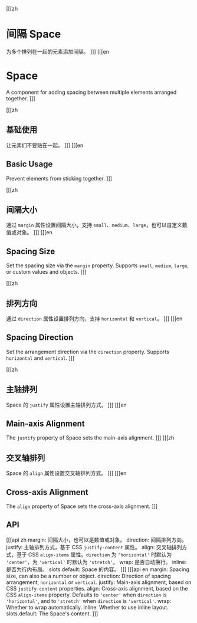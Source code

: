 [[[zh
# 间隔 Space

为多个排列在一起的元素添加间隔。
]]]
[[[en
# Space

A component for adding spacing between multiple elements arranged together.
]]]

[[[zh
## 基础使用
让元素们不要贴在一起。
]]]
[[[en
## Basic Usage
Prevent elements from sticking together.
]]]
<preview path="./space-basic.vue"></preview>

[[[zh
## 间隔大小
通过 `margin` 属性设置间隔大小，支持 `small`、`medium`、`large`，也可以自定义数值或对象。
]]]
[[[en
## Spacing Size
Set the spacing size via the `margin` property. Supports `small`, `medium`, `large`, or custom values and objects.
]]]
<preview path="./space-margin.vue"></preview>

[[[zh
## 排列方向
通过 `direction` 属性设置排列方向，支持 `horizontal` 和 `vertical`。
]]]
[[[en
## Spacing Direction
Set the arrangement direction via the `direction` property. Supports `horizontal` and `vertical`.
]]]
<preview path="./space-direction.vue"></preview>

[[[zh
## 主轴排列
Space 的 `justify` 属性设置主轴排列方式。
]]]
[[[en
## Main-axis Alignment
The `justify` property of Space sets the main-axis alignment.
]]]
<preview path="./space-justify.vue"></preview>
[[[zh
## 交叉轴排列
Space 的 `align` 属性设置交叉轴排列方式。
]]]
[[[en
## Cross-axis Alignment
The `align` property of Space sets the cross-axis alignment.
]]]
<preview path="./space-align.vue"></preview>

## API
[[[api zh
margin: 间隔大小，也可以是数值或对象。
direction: 间隔排列方向。
justify: 主轴排列方式，基于 CSS `justify-content` 属性。
align: 交叉轴排列方式，基于 CSS `align-items` 属性。`direction` 为 `'horizontal'` 时默认为 `'center'`，为 `'vertical'` 时默认为 `'stretch'`。
wrap: 是否自动换行。
inline: 是否为行内布局。
slots.default: Space 的内容。
]]]
[[[api en
margin: Spacing size, can also be a number or object.
direction: Direction of spacing arrangement, `horizontal` or `vertical`.
justify: Main-axis alignment, based on CSS `justify-content` properties.
align: Cross-axis alignment, based on the CSS `align-items` property. Defaults to `'center'` when `direction` is `'horizontal'`, and to `'stretch'` when `direction` is `'vertical'`.
wrap: Whether to wrap automatically.
inline: Whether to use inline layout.
slots.default: The Space's content.
]]]